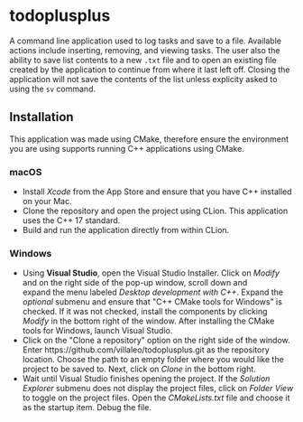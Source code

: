 # todoplusplus
A command line application used to log tasks and save to a file. Available actions include inserting, removing, and viewing tasks.
The user also the ability to save list contents to a new `.txt` file and to open an existing file created by the application to continue
from where it last left off. Closing the application will not save the contents of the list unless explicity asked to using the `sv` command. <br>

<h2>Installation</h2>
This application was made using CMake, therefore ensure the environment you are using supports running C++ applications using CMake. <br>
<h3>macOS</h3>
<ul>
  <li>Install <i>Xcode</i> from the App Store and ensure that you have C++ installed on your Mac.</li>
  <li>Clone the repository and open the project using CLion. This application uses the C++ 17 standard.</li>
  <li>Build and run the application directly from within CLion.</li>
</ul>
<h3>Windows</h3>
<ul>
  <li>
  Using <b>Visual Studio</b>, open the Visual Studio Installer. Click on <i>Modify</i> and on the right side of the pop-up window, scroll down and <br>
  expand the menu labeled <i>Desktop development with C++</i>. Expand the <i>optional</i> submenu and ensure that "C++ CMake tools for Windows" is checked.
  If it was not checked, install the components by clicking <i>Modify</i> in the bottom right of the window. After installing the CMake tools for Windows,
  launch Visual Studio. <br>
  </li>
  <li>
  Click on the "Clone a repository" option on the right side of the window. Enter https://github.com/villaleo/todoplusplus.git as the repository location.
  Choose the path to an empty folder where you would like the project to be saved to. Next, click on <i>Clone</i> in the bottom right. <br>
  </li>
  <li>
  Wait until Visual Studio finishes opening the project. If the <i>Solution Explorer</i> submenu does not display the project files, click on
  <i>Folder View</i> to toggle on the project files. Open the <i>CMakeLists.txt</i> file and choose it as the startup item. Debug the file.
  </li>
</ul>
